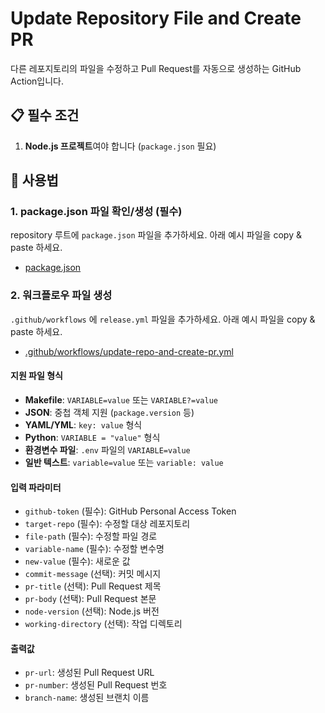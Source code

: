 # Update Repository File and Create PR

다른 레포지토리의 파일을 수정하고 Pull Request를 자동으로 생성하는 GitHub Action입니다.

## 📋 필수 조건

1. **Node.js 프로젝트**여야 합니다 (`package.json` 필요)

## 🔧 사용법

### 1. package.json 파일 확인/생성 (필수)

repository 루트에 `package.json` 파일을 추가하세요. 아래 예시 파일을 copy & paste 하세요.

* [package.json](./package.json)

### 2. 워크플로우 파일 생성

`.github/workflows` 에 `release.yml` 파일을 추가하세요. 아래 예시 파일을 copy & paste 하세요.

* [.github/workflows/update-repo-and-create-pr.yml](../../.github/workflows/update-repo-and-create-pr.yml)

#### 지원 파일 형식
- **Makefile**: `VARIABLE=value` 또는 `VARIABLE?=value`
- **JSON**: 중첩 객체 지원 (`package.version` 등)
- **YAML/YML**: `key: value` 형식
- **Python**: `VARIABLE = "value"` 형식
- **환경변수 파일**: `.env` 파일의 `VARIABLE=value`
- **일반 텍스트**: `variable=value` 또는 `variable: value`

#### 입력 파라미터
- `github-token` (필수): GitHub Personal Access Token
- `target-repo` (필수): 수정할 대상 레포지토리
- `file-path` (필수): 수정할 파일 경로
- `variable-name` (필수): 수정할 변수명
- `new-value` (필수): 새로운 값
- `commit-message` (선택): 커밋 메시지
- `pr-title` (선택): Pull Request 제목
- `pr-body` (선택): Pull Request 본문
- `node-version` (선택): Node.js 버전
- `working-directory` (선택): 작업 디렉토리

#### 출력값
- `pr-url`: 생성된 Pull Request URL
- `pr-number`: 생성된 Pull Request 번호
- `branch-name`: 생성된 브랜치 이름